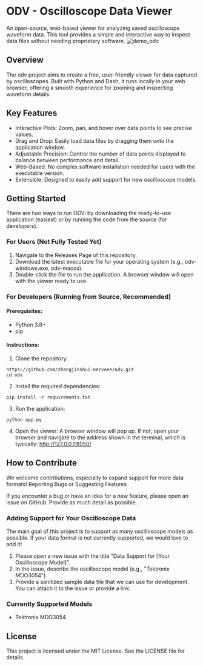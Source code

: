 # ODV - Oscilloscope Data Viewer

An open-source, web-based viewer for analyzing saved oscilloscope waveform data. This tool provides a simple and interactive way to inspect data files without needing proprietary software.
![demo_odv](https://github.com/user-attachments/assets/8b617da2-fe39-4625-b2e9-76ecdabbfa4d)


## Overview

The odv project aims to create a free, user-friendly viewer for data captured by oscilloscopes. Built with Python and Dash, it runs locally in your web browser, offering a smooth experience for zooming and inspecting waveform details.

## Key Features
- Interactive Plots: Zoom, pan, and hover over data points to see precise values.
- Drag and Drop: Easily load data files by dragging them onto the application window.
- Adjustable Precision: Control the number of data points displayed to balance between performance and detail.
- Web-Based: No complex software installation needed for users with the executable version.
- Extensible: Designed to easily add support for new oscilloscope models.

## Getting Started

There are two ways to run ODV: by downloading the ready-to-use application (easiest) or by running the code from the source (for developers).

### For Users (Not Fully Tested Yet)

1. Navigate to the Releases Page of this repository.
2. Download the latest executable file for your operating system (e.g., odv-windows.exe, odv-macos).
3. Double-click the file to run the application. A browser window will open with the viewer ready to use.

### For Developers (Running from Source, Recommended)
#### Prerequisites:

- Python 3.8+
- pip

#### Instructions:

1. Clone the repository:
```
https://github.com/zhangjinshui-nerveee/odv.git
cd odv
```
2. Install the required dependencies:
```
pip install -r requirements.txt
```
3. Run the application:
```
python app.py
```
4. Open the viewer:
A browser window will pop up. If not, open your browser and navigate to the address shown in the terminal, which is typically:
http://127.0.0.1:8050/

## How to Contribute

We welcome contributions, especially to expand support for more data formats!
Reporting Bugs or Suggesting Features

If you encounter a bug or have an idea for a new feature, please open an issue on GitHub. Provide as much detail as possible.

### Adding Support for Your Oscilloscope Data

The main goal of this project is to support as many oscilloscope models as possible. If your data format is not currently supported, we would love to add it!

1. Please open a new issue with the title "Data Support for [Your Oscilloscope Model]".
2. In the issue, describe the oscilloscope model (e.g., "Tektronix MDO3054").
3. Provide a sanitized sample data file that we can use for development. You can attach it to the issue or provide a link.

### Currently Supported Models
- Tektronix MDO3054

## License
This project is licensed under the MIT License. See the LICENSE file for details.
